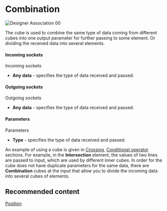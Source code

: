 # Combination

![Designer Association 00](~/images/Designer_Association_00.png)

The cube is used to combine the same type of data coming from different cubes into one output parameter for further passing to some element. Or dividing the received data into several elements.

#### Incoming sockets

Incoming sockets

- **Any data** \- specifies the type of data received and passed.

#### Outgoing sockets

Outgoing sockets

- **Any data** \- specifies the type of data received and passed.

#### Parameters

Parameters

- **Type** \- specifies the type of data received and passed.

An example of using a cube is given in [Crossing](Designer_Crossing.md), [Conditional operator](Designer_Conditional_operator.md) sections. For example, in the **Intersection** element, the values of two lines are passed to input, which are used by different inner cubes. In order for the cube does not have duplicate parameters for the same data, there are **Combination** cubes at the input that allow you to divide the incoming data into several cubes of elements.

## Recommended content

[Position](Designer_Position.md)
